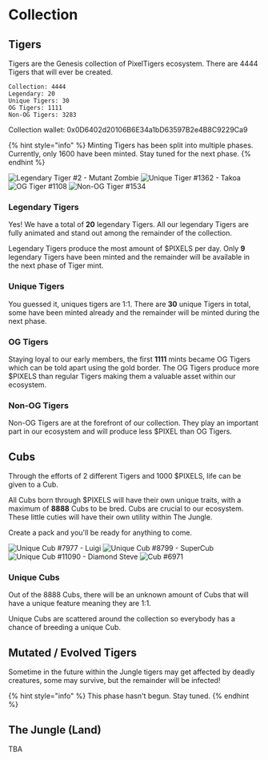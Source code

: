 # Collection

## Tigers

Tigers are the Genesis collection of PixelTigers ecosystem. There are 4444 Tigers that will ever be created.&#x20;

`Collection: 4444`\
`Legendary: 20`\
`Unique Tigers: 30`\
`OG Tigers: 1111`\
`Non-OG Tigers: 3283`

Collection wallet: 0x0D6402d20106B6E34a1bD63597B2e4B8C9229Ca9

{% hint style="info" %}
Minting Tigers has been split into multiple phases. Currently, only 1600 have been minted. Stay tuned for the next phase.&#x20;
{% endhint %}

![Legendary Tiger #2 - Mutant Zombie](<../../.gitbook/assets/unnamed (2).gif>) ![Unique Tiger #1362 - Takoa](<../../.gitbook/assets/unnamed (4).png>) ![OG Tiger #1108](<../../.gitbook/assets/unnamed2 (1).png>) ![Non-OG Tiger #1534](<../../.gitbook/assets/unnamed3 (1).png>)

### Legendary Tigers

Yes! We have a total of **20** legendary Tigers. All our legendary Tigers are fully animated and stand out among the remainder of the collection.&#x20;

Legendary Tigers produce the most amount of $PIXELS per day. Only **9** legendary Tigers have been minted and the remainder will be available in the next phase of Tiger mint.

### Unique Tigers

You guessed it, uniques tigers are 1:1. There are **30** unique Tigers in total, some have been minted already and the remainder will be minted during the next phase.

### OG Tigers

Staying loyal to our early members, the first **1111** mints became OG Tigers which can be told apart using the gold border. The OG Tigers produce more $PIXELS than regular Tigers making them a valuable asset within our ecosystem.

### Non-OG Tigers

Non-OG Tigers are at the forefront of our collection. They play an important part in our ecosystem and will produce less $PIXEL than OG Tigers.

## Cubs

Through the efforts of 2 different Tigers and 1000 $PIXELS, life can be given to a Cub.&#x20;

All Cubs born through $PIXELS will have their own unique traits, with a maximum of **8888** Cubs to be bred. Cubs are crucial to our ecosystem. These little cuties will have their own utility within The Jungle.&#x20;

Create a pack and you'll be ready for anything to come.

![Unique Cub #7977 - Luigi](<../../.gitbook/assets/unnamed (2).png>) ![Unique Cub #8799 - SuperCub](../../.gitbook/assets/supercub.png) ![Unique Cub #11090 - Diamond Steve](../../.gitbook/assets/steve.png) ![Cub #6971](../../.gitbook/assets/elmo.png)

### Unique Cubs

Out of the 8888 Cubs, there will be an unknown amount of Cubs that will have a unique feature meaning they are 1:1.&#x20;

Unique Cubs are scattered around the collection so everybody has a chance of breeding a unique Cub.

## Mutated / Evolved Tigers

Sometime in the future within the Jungle tigers may get affected by deadly creatures, some may survive, but the remainder will be infected!

{% hint style="info" %}
This phase hasn't begun. Stay tuned.
{% endhint %}

## The Jungle (Land)

TBA
